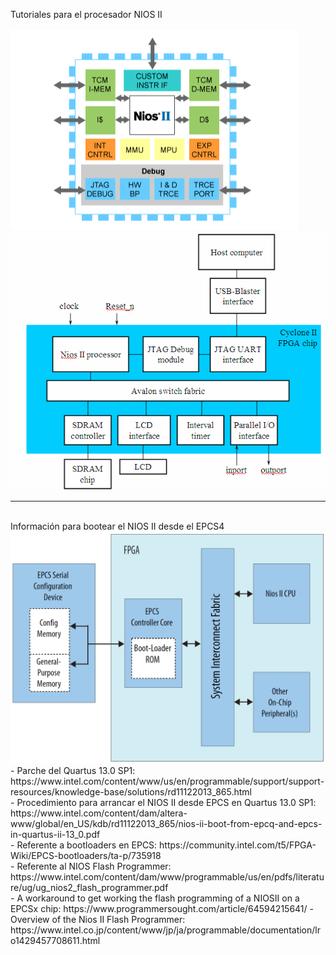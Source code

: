 Tutoriales para el procesador NIOS II<br><br>
<img src="Nios-ii-features.png"><br>
<img src="sys2.gif"><br>
<hr><br>
Información para bootear el NIOS II desde el EPCS4 <br>
<img src="bootloader.PNG"><br>
- Parche del Quartus 13.0 SP1: https://www.intel.com/content/www/us/en/programmable/support/support-resources/knowledge-base/solutions/rd11122013_865.html<br>
- Procedimiento para arrancar el NIOS II desde EPCS en Quartus 13.0 SP1: https://www.intel.com/content/dam/altera-www/global/en_US/kdb/rd11122013_865/nios-ii-boot-from-epcq-and-epcs-in-quartus-ii-13_0.pdf<br>
- Referente a bootloaders en EPCS: https://community.intel.com/t5/FPGA-Wiki/EPCS-bootloaders/ta-p/735918<br>
- Referente al NIOS Flash Programmer: https://www.intel.com/content/dam/www/programmable/us/en/pdfs/literature/ug/ug_nios2_flash_programmer.pdf<br>
- A workaround to get working the flash programming of a NIOSII on a EPCSx chip: https://www.programmersought.com/article/64594215641/
- Overview of the Nios II Flash Programmer: https://www.intel.co.jp/content/www/jp/ja/programmable/documentation/lro1429457708611.html
